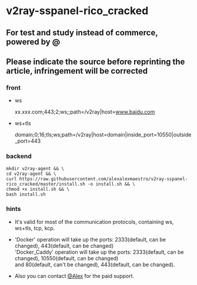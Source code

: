 # v2ray-sspanel-rico_cracked
## For test and study instead of commerce, powered by @
## Please indicate the source before reprinting the article, infringement will be corrected

### front
- ws
    
    xx.xxx.com;443;2;ws;;path=/v2ray|host=www.baidu.com
    
- ws+tls
    
    domain;0;16;tls;ws;path=/v2ray|host=domain|inside_port=10550|outside_port=443
    
### backend

    mkdir v2ray-agent && \
    cd v2ray-agent && \
    curl https://raw.githubusercontent.com/alexalexmaestro/v2ray-sspanel-rico_cracked/master/install.sh -o install.sh && \
    chmod +x install.sh && \
    bash install.sh

### hints
- It's valid for most of the communication protocols, containing ws, ws+tls, tcp, kcp.

- 'Docker' operation will take up the ports: 2333(default, can be changed), 443(default, can be changed)  
'Docker_Caddy' operation will take up the ports: 2333(default, can be changed), 10550(default, can be changed)<br>
and 80(default, can't be changed), 443(default, can be changed).

- Also you can contact [@Alex](https://t.me/alexalexmaestro) for the paid support.
